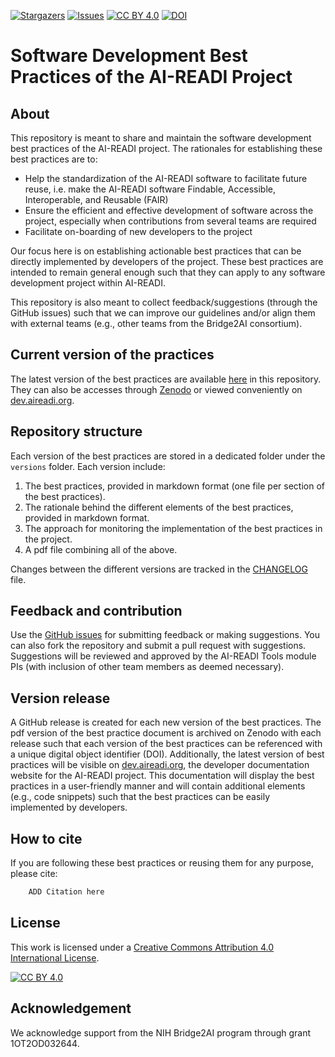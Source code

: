 [![Stargazers][stars-shield]][stars-url]
[![Issues][issues-shield]][issues-url]
[![CC BY 4.0][cc-by-shield]][cc-by]
[![DOI]()]()

[stars-shield]: https://img.shields.io/github/stars/AI-READI/software-dev-best-practices.svg?style=flat-square
[stars-url]: https://github.com/AI-READI/software-dev-best-practices/stargazers
[issues-shield]: https://img.shields.io/github/issues/AI-READI/software-dev-best-practices.svg?style=flat-square
[issues-url]: https://github.com/fairdataihub/AI-READI/software-dev-best-practices/issues
[cc-by]: http://creativecommons.org/licenses/by/4.0/
[cc-by-image]: https://i.creativecommons.org/l/by/4.0/88x31.png
[cc-by-shield]: https://img.shields.io/badge/License-CC%20BY%204.0-lightgrey.svg

# Software Development Best Practices of the AI-READI Project

## About
This repository is meant to share and maintain the software development best practices of the AI-READI project. The rationales for establishing these best practices are to:
- Help the standardization of the AI-READI software to facilitate future reuse, i.e. make the AI-READI software Findable, Accessible, Interoperable, and Reusable (FAIR)
- Ensure the efficient and effective development of software across the project, especially when contributions from several teams are required
- Facilitate on-boarding of new developers to the project

Our focus here is on establishing actionable best practices that can be directly implemented by developers of the project. These best practices are intended to remain general enough such that they can apply to any software development project within AI-READI.

This repository is also meant to collect feedback/suggestions (through the GitHub issues) such that we can improve our guidelines and/or align them with external teams (e.g., other teams from the Bridge2AI consortium).

## Current version of the practices
The latest version of the best practices are available [here]() in this repository. They can also be accesses through [Zenodo]() or viewed conveniently on [dev.aireadi.org](http://dev.aireadi.org).

## Repository structure
Each version of the best practices are stored in a dedicated folder under the `versions` folder. Each version include:
1. The best practices, provided in markdown format (one file per section of the best practices).
2. The rationale behind the different elements of the best practices, provided in markdown format.
3. The approach for monitoring the implementation of the best practices in the project.
4. A pdf file combining all of the above.

Changes between the different versions are tracked in the [CHANGELOG](https://github.com/fairdataihub/FAIR-BioRS-guidelines/blob/main/CHANGELOG.md) file. 

## Feedback and contribution
Use the [GitHub issues](https://github.com/AI-READI/software-dev-best-practices/issues) for submitting feedback or making suggestions. You can also fork the repository and submit a pull request with suggestions. Suggestions will be reviewed and approved by the AI-READI Tools module PIs (with inclusion of other team members as deemed necessary). 

## Version release
A GitHub release is created for each new version of the best practices. The pdf version of the best practice document is archived on Zenodo with each release such that each version of the best practices can be referenced with a unique digital object identifier (DOI). Additionally, the latest version of best practices will be visible on [dev.aireadi.org](http://dev.aireadi.org), the developer documentation website for the AI-READI project. This documentation will display the best practices in a user-friendly manner and will contain additional elements (e.g., code snippets) such that the best practices can be easily implemented by developers.

## How to cite
If you are following these best practices or reusing them for any purpose, please cite:
```bash
    ADD Citation here
```
## License
This work is licensed under a
[Creative Commons Attribution 4.0 International License][cc-by].

[![CC BY 4.0][cc-by-image]][cc-by]

[cc-by]: http://creativecommons.org/licenses/by/4.0/
[cc-by-image]: https://i.creativecommons.org/l/by/4.0/88x31.png

## Acknowledgement
We acknowledge support from the NIH Bridge2AI program through grant 1OT2OD032644.
